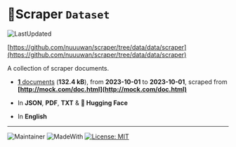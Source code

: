 # 📄Scraper `Dataset`

![LastUpdated](https://img.shields.io/badge/last_updated-2025--09--20_10:07:07-green)

[https://github.com/nuuuwan/scraper/tree/data/data/scraper](https://github.com/nuuuwan/scraper/tree/data/data/scraper)

A collection of scraper documents.

- [**1** documents](https://github.com/nuuuwan/scraper/tree/data/data/scraper) (**132.4 kB**), from **2023-10-01** to **2023-10-01**, scraped from **[http://mock.com/doc.html](http://mock.com/doc.html)**

- In **JSON**, **PDF**, **TXT** & **🤗 Hugging Face**

- In **English**


---

![Maintainer](https://img.shields.io/badge/maintainer-nuuuwan-red)
![MadeWith](https://img.shields.io/badge/made_with-python-blue)
[![License: MIT](https://img.shields.io/badge/License-MIT-yellow.svg)](https://opensource.org/licenses/MIT)
